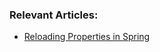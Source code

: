 ### Relevant Articles:
- [Reloading Properties in Spring](https://www.baeldung.com/spring-boot-formatting-json-dates)